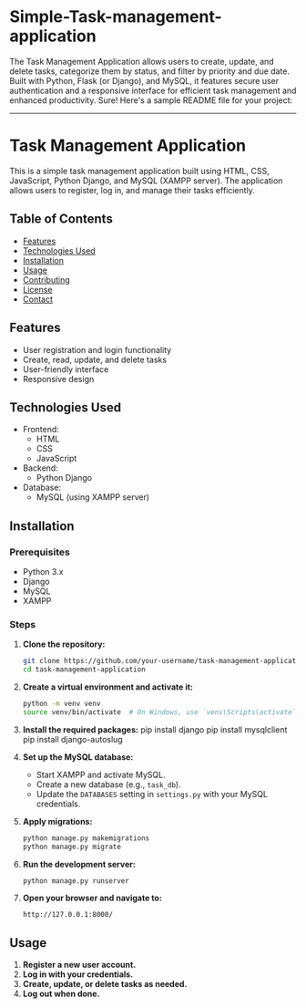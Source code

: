# Simple-Task-management-application
The Task Management Application allows users to create, update, and delete tasks, categorize them by status, and filter by priority and due date. Built with Python, Flask (or Django), and MySQL, it features secure user authentication and a responsive interface for efficient task management and enhanced productivity.
Sure! Here's a sample README file for your project:

---

# Task Management Application

This is a simple task management application built using HTML, CSS, JavaScript, Python Django, and MySQL (XAMPP server). The application allows users to register, log in, and manage their tasks efficiently.

## Table of Contents
- [Features](#features)
- [Technologies Used](#technologies-used)
- [Installation](#installation)
- [Usage](#usage)
- [Contributing](#contributing)
- [License](#license)
- [Contact](#contact)

## Features
- User registration and login functionality
- Create, read, update, and delete tasks
- User-friendly interface
- Responsive design

## Technologies Used
- Frontend:
  - HTML
  - CSS
  - JavaScript
- Backend:
  - Python Django
- Database:
  - MySQL (using XAMPP server)

## Installation

### Prerequisites
- Python 3.x
- Django
- MySQL
- XAMPP

### Steps
1. **Clone the repository:**
   ```bash
   git clone https://github.com/your-username/task-management-application.git
   cd task-management-application
   ```

2. **Create a virtual environment and activate it:**
   ```bash
   python -m venv venv
   source venv/bin/activate  # On Windows, use `venv\Scripts\activate`
   ```

3. **Install the required packages:**
   pip install django
pip install mysqlclient
pip install django-autoslug

4. **Set up the MySQL database:**
   - Start XAMPP and activate MySQL.
   - Create a new database (e.g., `task_db`).
   - Update the `DATABASES` setting in `settings.py` with your MySQL credentials.

5. **Apply migrations:**
   ```bash
   python manage.py makemigrations
   python manage.py migrate
   ```

6. **Run the development server:**
   ```bash
   python manage.py runserver
   ```

7. **Open your browser and navigate to:**
   ```
   http://127.0.0.1:8000/
   ```

## Usage
1. **Register a new user account.**
2. **Log in with your credentials.**
3. **Create, update, or delete tasks as needed.**
4. **Log out when done.**





